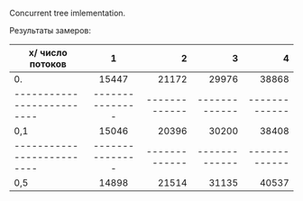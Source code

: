 Concurrent tree imlementation.

Результаты замеров:

| x/ число потоков          | 1             | 2           | 3           | 4           |
| --------------------------|:-------------:| -----------:| -----------:| -----------:|
| 0.                        | 15447         |       21172 |      29976  |       38868 |
| --------------------------|---------------|-------------|-------------|-------------|
| 0,1	                      | 15046         |       20396 |      30200  |       38408 |
| --------------------------|---------------|-------------|-------------|-------------|
| 0,5                       | 14898         |       21514 |      31135  |       40537 |

